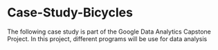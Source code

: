 # Case-Study-Bicycles
The following case study is part of the Google Data Analytics Capstone Project. In this project, different programs will be use for data analysis
